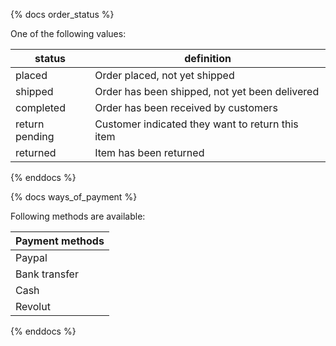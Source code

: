 {% docs order_status %}
	
One of the following values: 

| status         | definition                                       |
|----------------|--------------------------------------------------|
| placed         | Order placed, not yet shipped                    |
| shipped        | Order has been shipped, not yet been delivered   |
| completed      | Order has been received by customers             |
| return pending | Customer indicated they want to return this item |
| returned       | Item has been returned                           |

{% enddocs %}

{% docs ways_of_payment %}
	
Following methods are available: 

| Payment methods |
|-----------------|
| Paypal          |
| Bank transfer   |
| Cash            |
| Revolut         |

{% enddocs %}